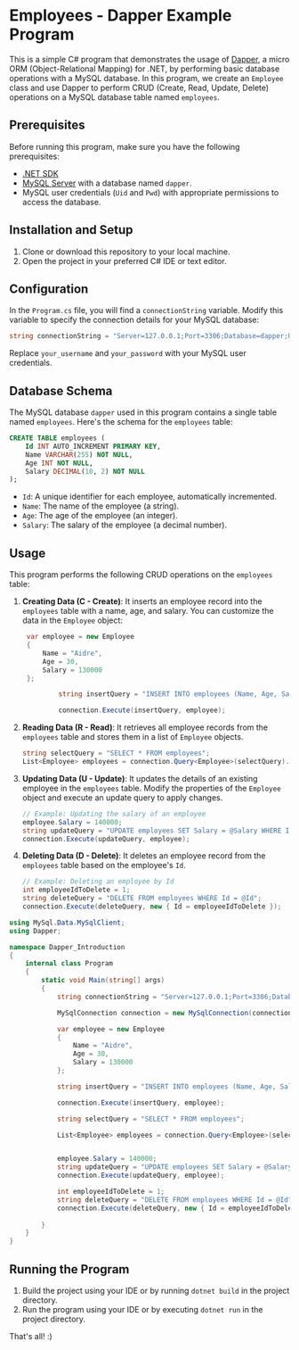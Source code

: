 # Employees - Dapper Example Program

This is a simple C# program that demonstrates the usage of [Dapper](https://github.com/DapperLib/Dapper), a micro ORM (Object-Relational Mapping) for .NET, by performing basic database operations with a MySQL database. In this program, we create an `Employee` class and use Dapper to perform CRUD (Create, Read, Update, Delete) operations on a MySQL database table named `employees`.

## Prerequisites

Before running this program, make sure you have the following prerequisites:

- [.NET SDK](https://dotnet.microsoft.com/download)
- [MySQL Server](https://dev.mysql.com/downloads/installer/) with a database named `dapper`.
- MySQL user credentials (`Uid` and `Pwd`) with appropriate permissions to access the database.

## Installation and Setup

1. Clone or download this repository to your local machine.
2. Open the project in your preferred C# IDE or text editor.

## Configuration

In the `Program.cs` file, you will find a `connectionString` variable. Modify this variable to specify the connection details for your MySQL database:

```csharp
string connectionString = "Server=127.0.0.1;Port=3306;Database=dapper;Uid=your_username;Pwd=your_password;";
```

Replace `your_username` and `your_password` with your MySQL user credentials.

## Database Schema

The MySQL database `dapper` used in this program contains a single table named `employees`. Here's the schema for the `employees` table:

```sql
CREATE TABLE employees (
    Id INT AUTO_INCREMENT PRIMARY KEY,
    Name VARCHAR(255) NOT NULL,
    Age INT NOT NULL,
    Salary DECIMAL(10, 2) NOT NULL
);
```

- `Id`: A unique identifier for each employee, automatically incremented.
- `Name`: The name of the employee (a string).
- `Age`: The age of the employee (an integer).
- `Salary`: The salary of the employee (a decimal number).

## Usage

This program performs the following CRUD operations on the `employees` table:

1. **Creating Data (C - Create)**: It inserts an employee record into the `employees` table with a name, age, and salary. You can customize the data in the `Employee` object:

   ```csharp
    var employee = new Employee
    {
        Name = "Aidre",
        Age = 30,
        Salary = 130000
    };

            string insertQuery = "INSERT INTO employees (Name, Age, Salary) VALUES (@Name, @Age, @Salary)";

            connection.Execute(insertQuery, employee);
   ```

2. **Reading Data (R - Read)**: It retrieves all employee records from the `employees` table and stores them in a list of `Employee` objects.

   ```csharp
   string selectQuery = "SELECT * FROM employees";
   List<Employee> employees = connection.Query<Employee>(selectQuery).ToList();
   ```

3. **Updating Data (U - Update)**: It updates the details of an existing employee in the `employees` table. Modify the properties of the `Employee` object and execute an update query to apply changes.

   ```csharp
   // Example: Updating the salary of an employee
   employee.Salary = 140000;
   string updateQuery = "UPDATE employees SET Salary = @Salary WHERE Id = @Id";
   connection.Execute(updateQuery, employee);
   ```

4. **Deleting Data (D - Delete)**: It deletes an employee record from the `employees` table based on the employee's `Id`.

   ```csharp
   // Example: Deleting an employee by Id
   int employeeIdToDelete = 1;
   string deleteQuery = "DELETE FROM employees WHERE Id = @Id";
   connection.Execute(deleteQuery, new { Id = employeeIdToDelete });
   ```

```csharp
using MySql.Data.MySqlClient;
using Dapper;

namespace Dapper_Introduction
{
    internal class Program
    {
        static void Main(string[] args)
        {
            string connectionString = "Server=127.0.0.1;Port=3306;Database=dapper;Uid=aidrecabrera;Pwd=aidrecabrera;";

            MySqlConnection connection = new MySqlConnection(connectionString);

            var employee = new Employee
            {
                Name = "Aidre",
                Age = 30,
                Salary = 130000
            };

            string insertQuery = "INSERT INTO employees (Name, Age, Salary) VALUES (@Name, @Age, @Salary)";

            connection.Execute(insertQuery, employee);

            string selectQuery = "SELECT * FROM employees";

            List<Employee> employees = connection.Query<Employee>(selectQuery).ToList();


            employee.Salary = 140000;
            string updateQuery = "UPDATE employees SET Salary = @Salary WHERE Id = @Id";
            connection.Execute(updateQuery, employee);

            int employeeIdToDelete = 1;
            string deleteQuery = "DELETE FROM employees WHERE Id = @Id";
            connection.Execute(deleteQuery, new { Id = employeeIdToDelete });
       
        }
    }
}
```

## Running the Program

1. Build the project using your IDE or by running `dotnet build` in the project directory.
2. Run the program using your IDE or by executing `dotnet run` in the project directory.

That's all! :)
